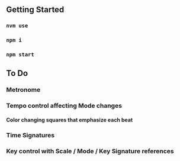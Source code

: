 ## Getting Started
### `nvm use`
### `npm i`
### `npm start`

## To Do
### Metronome
### Tempo control affecting Mode changes 
#### Color changing squares that emphasize each beat
### Time Signatures
### Key control with Scale / Mode / Key Signature references

